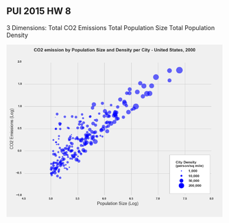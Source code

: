 ## PUI 2015 HW 8

3 Dimensions: 
	Total CO2 Emissions
	Total Population Size
	Total Population Density

![Alt text](co2.png)